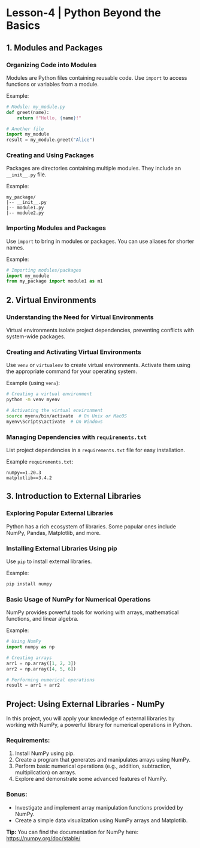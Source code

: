 # Lesson-4 | Python Beyond the Basics

## 1. Modules and Packages

### Organizing Code into Modules

Modules are Python files containing reusable code. Use `import` to access functions or variables from a module.

Example:

```python
# Module: my_module.py
def greet(name):
    return f"Hello, {name}!"

# Another file
import my_module
result = my_module.greet("Alice")
```

### Creating and Using Packages

Packages are directories containing multiple modules. They include an `__init__.py` file.

Example:

```
my_package/
|-- __init__.py
|-- module1.py
|-- module2.py
```

### Importing Modules and Packages

Use `import` to bring in modules or packages. You can use aliases for shorter names.

Example:

```python
# Importing modules/packages
import my_module
from my_package import module1 as m1
```

## 2. Virtual Environments

### Understanding the Need for Virtual Environments

Virtual environments isolate project dependencies, preventing conflicts with system-wide packages.

### Creating and Activating Virtual Environments

Use `venv` or `virtualenv` to create virtual environments. Activate them using the appropriate command for your operating system.

Example (using `venv`):

```bash
# Creating a virtual environment
python -m venv myenv

# Activating the virtual environment
source myenv/bin/activate  # On Unix or MacOS
myenv\Scripts\activate  # On Windows
```

### Managing Dependencies with `requirements.txt`

List project dependencies in a `requirements.txt` file for easy installation.

Example `requirements.txt`:

```
numpy==1.20.3
matplotlib==3.4.2
```

## 3. Introduction to External Libraries

### Exploring Popular External Libraries

Python has a rich ecosystem of libraries. Some popular ones include NumPy, Pandas, Matplotlib, and more.

### Installing External Libraries Using pip

Use `pip` to install external libraries.

Example:

```bash
pip install numpy
```

### Basic Usage of NumPy for Numerical Operations

NumPy provides powerful tools for working with arrays, mathematical functions, and linear algebra.

Example:

```python
# Using NumPy
import numpy as np

# Creating arrays
arr1 = np.array([1, 2, 3])
arr2 = np.array([4, 5, 6])

# Performing numerical operations
result = arr1 + arr2
```

## Project: Using External Libraries - NumPy

In this project, you will apply your knowledge of external libraries by working with NumPy, a powerful library for numerical operations in Python.

### Requirements:

1. Install NumPy using pip.
2. Create a program that generates and manipulates arrays using NumPy.
3. Perform basic numerical operations (e.g., addition, subtraction, multiplication) on arrays.
4. Explore and demonstrate some advanced features of NumPy.

### Bonus:

- Investigate and implement array manipulation functions provided by NumPy.
- Create a simple data visualization using NumPy arrays and Matplotlib.

**Tip:** You can find the documentation for NumPy here: https://numpy.org/doc/stable/
